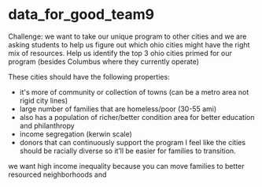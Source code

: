 # data_for_good_team9

Challenge: we want to take our unique program to other cities and we are asking students to help us figure out which ohio cities might have the right mix of resources. Help us identify the top 3 ohio cities primed for our program (besides Columbus where they currently operate)

These cities should have the following properties:
- it's more of community or collection of towns (can be a metro area not rigid city lines)
 - large number of families that are homeless/poor (30-55 ami)
 - also has a population of richer/better condition area for better education and philanthropy
 - income segregation (kerwin scale)
- donors that can continuously support the program
I feel like the cities should be racially diverse so it’ll be easier for families to transition. 


we want high income inequality because you can move families to better resourced neighborhoods and 
